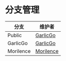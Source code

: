 # 分支管理

|  分支   | 维护者  |
|  ----  | ----  |
| Public  | [GarlicGo](https://github.com/GarlicGo) |
|  GarlicGo | [GarlicGo](https://github.com/GarlicGo) |
|  Morilence | [Morilence](https://github.com/Morilence) |

